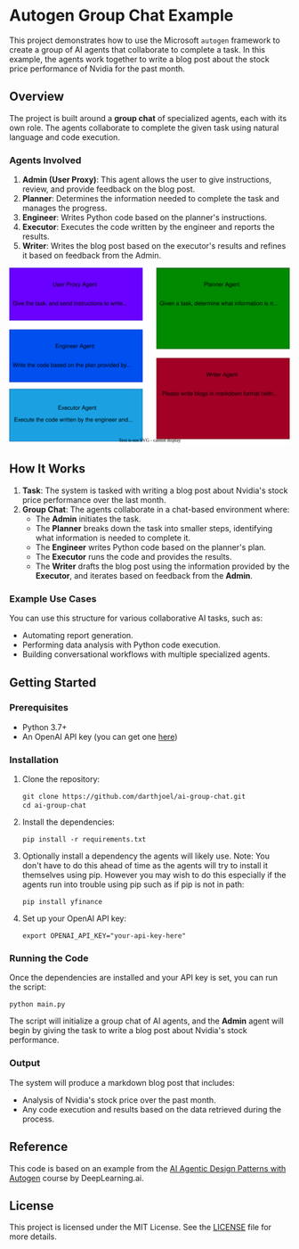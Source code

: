 # Autogen Group Chat Example

This project demonstrates how to use the Microsoft `autogen` framework to create a group of AI agents that collaborate to complete a task. In this example, the agents work together to write a blog post about the stock price performance of Nvidia for the past month.

## Overview

The project is built around a **group chat** of specialized agents, each with its own role. The agents collaborate to complete the given task using natural language and code execution.

### Agents Involved

1. **Admin (User Proxy)**: This agent allows the user to give instructions, review, and provide feedback on the blog post.
2. **Planner**: Determines the information needed to complete the task and manages the progress.
3. **Engineer**: Writes Python code based on the planner's instructions.
4. **Executor**: Executes the code written by the engineer and reports the results.
5. **Writer**: Writes the blog post based on the executor's results and refines it based on feedback from the Admin.

![Diagram of agents SVG](./diagram.drawio.svg)

## How It Works

1. **Task**: The system is tasked with writing a blog post about Nvidia's stock price performance over the last month.
2. **Group Chat**: The agents collaborate in a chat-based environment where:
   - The **Admin** initiates the task.
   - The **Planner** breaks down the task into smaller steps, identifying what information is needed to complete it.
   - The **Engineer** writes Python code based on the planner's plan.
   - The **Executor** runs the code and provides the results.
   - The **Writer** drafts the blog post using the information provided by the **Executor**, and iterates based on feedback from the **Admin**.

### Example Use Cases

You can use this structure for various collaborative AI tasks, such as:
- Automating report generation.
- Performing data analysis with Python code execution.
- Building conversational workflows with multiple specialized agents.

## Getting Started

### Prerequisites

- Python 3.7+
- An OpenAI API key (you can get one [here](https://platform.openai.com/))

### Installation

1. Clone the repository:
   
       git clone https://github.com/darthjoel/ai-group-chat.git
       cd ai-group-chat

2. Install the dependencies:
   
       pip install -r requirements.txt

3. Optionally install a dependency the agents will likely use. Note: You don't have to do this ahead of time as the agents will try to install it themselves using pip. However you may wish to do this especially if the agents run into trouble using pip such as if pip is not in path:
   
       pip install yfinance

4. Set up your OpenAI API key:
   
       export OPENAI_API_KEY="your-api-key-here"

### Running the Code

Once the dependencies are installed and your API key is set, you can run the script:

    python main.py

The script will initialize a group chat of AI agents, and the **Admin** agent will begin by giving the task to write a blog post about Nvidia's stock performance.

### Output

The system will produce a markdown blog post that includes:
- Analysis of Nvidia's stock price over the past month.
- Any code execution and results based on the data retrieved during the process.

## Reference

This code is based on an example from the [AI Agentic Design Patterns with Autogen](https://learn.deeplearning.ai/courses/ai-agentic-design-patterns-with-autogen) course by DeepLearning.ai.

## License

This project is licensed under the MIT License. See the [LICENSE](LICENSE) file for more details.
